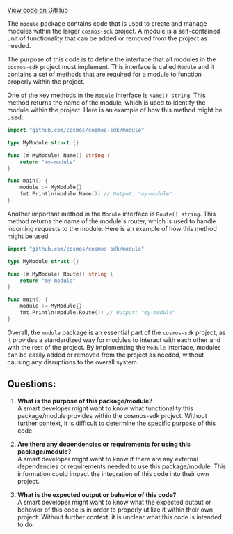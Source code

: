 [View code on GitHub](https://github.com/cosmos/cosmos-sdk.git/types/module/genesis.go)

The `module` package contains code that is used to create and manage modules within the larger `cosmos-sdk` project. A module is a self-contained unit of functionality that can be added or removed from the project as needed. 

The purpose of this code is to define the interface that all modules in the `cosmos-sdk` project must implement. This interface is called `Module` and it contains a set of methods that are required for a module to function properly within the project. 

One of the key methods in the `Module` interface is `Name() string`. This method returns the name of the module, which is used to identify the module within the project. Here is an example of how this method might be used:

```go
import "github.com/cosmos/cosmos-sdk/module"

type MyModule struct {}

func (m MyModule) Name() string {
    return "my-module"
}

func main() {
    module := MyModule{}
    fmt.Println(module.Name()) // Output: "my-module"
}
```

Another important method in the `Module` interface is `Route() string`. This method returns the name of the module's router, which is used to handle incoming requests to the module. Here is an example of how this method might be used:

```go
import "github.com/cosmos/cosmos-sdk/module"

type MyModule struct {}

func (m MyModule) Route() string {
    return "my-module"
}

func main() {
    module := MyModule{}
    fmt.Println(module.Route()) // Output: "my-module"
}
```

Overall, the `module` package is an essential part of the `cosmos-sdk` project, as it provides a standardized way for modules to interact with each other and with the rest of the project. By implementing the `Module` interface, modules can be easily added or removed from the project as needed, without causing any disruptions to the overall system.
## Questions: 
 1. **What is the purpose of this package/module?**\
A smart developer might want to know what functionality this package/module provides within the cosmos-sdk project. Without further context, it is difficult to determine the specific purpose of this code.

2. **Are there any dependencies or requirements for using this package/module?**\
A smart developer might want to know if there are any external dependencies or requirements needed to use this package/module. This information could impact the integration of this code into their own project.

3. **What is the expected output or behavior of this code?**\
A smart developer might want to know what the expected output or behavior of this code is in order to properly utilize it within their own project. Without further context, it is unclear what this code is intended to do.